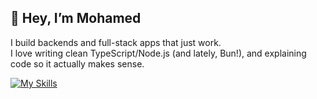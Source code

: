 ## 👋 Hey, I’m Mohamed

I build backends and full-stack apps that just work.  
I love writing clean TypeScript/Node.js (and lately, Bun!), and explaining code so it actually makes sense.


[![My Skills](https://skillicons.dev/icons?i=arch,atom,bash,bootstrap,bun,cp,codepen,css,debian,deno,docker,electron,express,fastapi,flask,git,github,go,graphql,html,htmx,js,jest,jquery,kali,linux,lua,md,materialui,mint,mongodb,mysql,neovim,nestjs,netlify,nginx,nodejs,npm,pnpm,postgres,postman,powershell,prisma,pug,py,react,regex,replit,sass,sqlite,stackoverflow,sequelize,svg,tailwind,ts,ubuntu,vercel,vim,vite,vitest,vscode,webflow,windows)](https://skillicons.dev)
